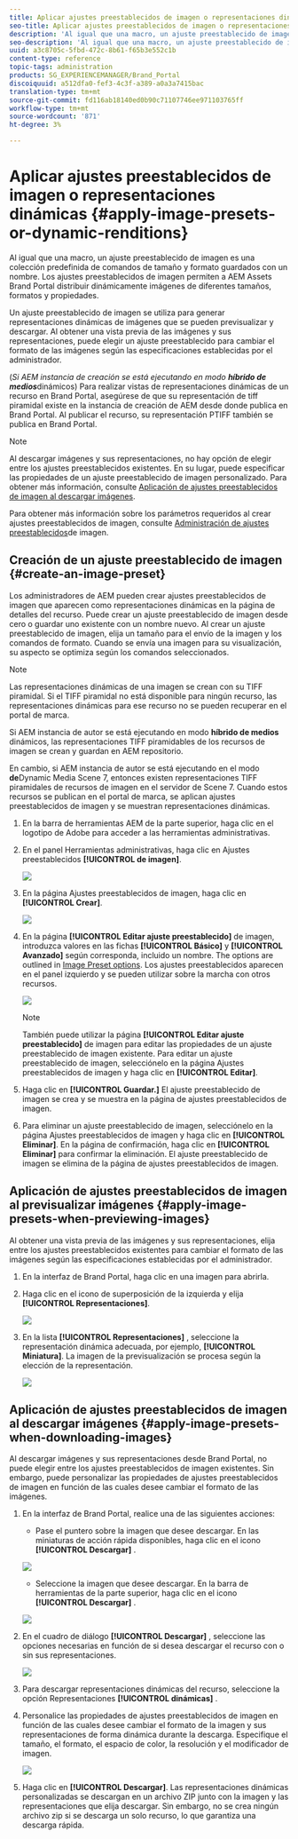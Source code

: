 ```yaml
---
title: Aplicar ajustes preestablecidos de imagen o representaciones dinámicas
seo-title: Aplicar ajustes preestablecidos de imagen o representaciones dinámicas
description: 'Al igual que una macro, un ajuste preestablecido de imagen es una colección predefinida de comandos de tamaño y formato guardados con un nombre. Los ajustes preestablecidos de imagen permiten a AEM Assets Brand Portal distribuir dinámicamente imágenes de diferentes tamaños, formatos y propiedades. '
seo-description: 'Al igual que una macro, un ajuste preestablecido de imagen es una colección predefinida de comandos de tamaño y formato guardados con un nombre. Los ajustes preestablecidos de imagen permiten a AEM Assets Brand Portal distribuir dinámicamente imágenes de diferentes tamaños, formatos y propiedades. '
uuid: a3c8705c-5fbd-472c-8b61-f65b3e552c1b
content-type: reference
topic-tags: administration
products: SG_EXPERIENCEMANAGER/Brand_Portal
discoiquuid: a512dfa0-fef3-4c3f-a389-a0a3a7415bac
translation-type: tm+mt
source-git-commit: fd116ab18140ed0b90c71107746ee971103765ff
workflow-type: tm+mt
source-wordcount: '871'
ht-degree: 3%

---
```



# Aplicar ajustes preestablecidos de imagen o representaciones dinámicas {#apply-image-presets-or-dynamic-renditions}

Al igual que una macro, un ajuste preestablecido de imagen es una colección predefinida de comandos de tamaño y formato guardados con un nombre. Los ajustes preestablecidos de imagen permiten a AEM Assets Brand Portal distribuir dinámicamente imágenes de diferentes tamaños, formatos y propiedades.

Un ajuste preestablecido de imagen se utiliza para generar representaciones dinámicas de imágenes que se pueden previsualizar y descargar. Al obtener una vista previa de las imágenes y sus representaciones, puede elegir un ajuste preestablecido para cambiar el formato de las imágenes según las especificaciones establecidas por el administrador.

(*Si AEM instancia de creación se está ejecutando en modo **híbrido de medios***dinámicos) Para realizar vistas de representaciones dinámicas de un recurso en Brand Portal, asegúrese de que su representación de tiff piramidal existe en la instancia de creación de AEM desde donde publica en Brand Portal. Al publicar el recurso, su representación PTIFF también se publica en Brand Portal.

>[!NOTE]
>
>Al descargar imágenes y sus representaciones, no hay opción de elegir entre los ajustes preestablecidos existentes. En su lugar, puede especificar las propiedades de un ajuste preestablecido de imagen personalizado. Para obtener más información, consulte [Aplicación de ajustes preestablecidos de imagen al descargar imágenes](../using/brand-portal-image-presets.md#main-pars-text-1403412644).


Para obtener más información sobre los parámetros requeridos al crear ajustes preestablecidos de imagen, consulte [Administración de ajustes preestablecidos](https://docs.adobe.com/docs/en/AEM/6-0/administer/integration/dynamic-media/image-presets.html)de imagen.

## Creación de un ajuste preestablecido de imagen {#create-an-image-preset}

Los administradores de AEM pueden crear ajustes preestablecidos de imagen que aparecen como representaciones dinámicas en la página de detalles del recurso. Puede crear un ajuste preestablecido de imagen desde cero o guardar uno existente con un nombre nuevo. Al crear un ajuste preestablecido de imagen, elija un tamaño para el envío de la imagen y los comandos de formato. Cuando se envía una imagen para su visualización, su aspecto se optimiza según los comandos seleccionados.


>[!NOTE]
>
>Las representaciones dinámicas de una imagen se crean con su TIFF piramidal. Si el TIFF piramidal no está disponible para ningún recurso, las representaciones dinámicas para ese recurso no se pueden recuperar en el portal de marca.
>
>Si AEM instancia de autor se está ejecutando en modo **híbrido de medios** dinámicos, las representaciones TIFF piramidables de los recursos de imagen se crean y guardan en AEM repositorio.
>
>En cambio, si AEM instancia de autor se está ejecutando en el modo **de**Dynamic Media Scene 7, entonces existen representaciones TIFF piramidales de recursos de imagen en el servidor de Scene 7.
>Cuando estos recursos se publican en el portal de marca, se aplican ajustes preestablecidos de imagen y se muestran representaciones dinámicas.


1. En la barra de herramientas AEM de la parte superior, haga clic en el logotipo de Adobe para acceder a las herramientas administrativas.

1. En el panel Herramientas administrativas, haga clic en Ajustes preestablecidos **[!UICONTROL de imagen]**.

   ![](assets/admin-tools-panel-4.png)

1. En la página Ajustes preestablecidos de imagen, haga clic en **[!UICONTROL Crear]**.

   ![](assets/image_preset_homepage.png)

1. En la página **[!UICONTROL Editar ajuste preestablecido]** de imagen, introduzca valores en las fichas **[!UICONTROL Básico]** y **[!UICONTROL Avanzado]** según corresponda, incluido un nombre. The options are outlined in [Image Preset options](https://docs.adobe.com/docs/en/AEM/6-0/administer/integration/dynamic-media/image-presets.html#Image%20preset%20options). Los ajustes preestablecidos aparecen en el panel izquierdo y se pueden utilizar sobre la marcha con otros recursos.

   ![](assets/image_preset_create.png)

   >[!NOTE]
   >
   >También puede utilizar la página **[!UICONTROL Editar ajuste preestablecido]** de imagen para editar las propiedades de un ajuste preestablecido de imagen existente. Para editar un ajuste preestablecido de imagen, selecciónelo en la página Ajustes preestablecidos de imagen y haga clic en **[!UICONTROL Editar]**.

1. Haga clic en **[!UICONTROL Guardar.]** El ajuste preestablecido de imagen se crea y se muestra en la página de ajustes preestablecidos de imagen.
1. Para eliminar un ajuste preestablecido de imagen, selecciónelo en la página Ajustes preestablecidos de imagen y haga clic en **[!UICONTROL Eliminar]**. En la página de confirmación, haga clic en **[!UICONTROL Eliminar]** para confirmar la eliminación. El ajuste preestablecido de imagen se elimina de la página de ajustes preestablecidos de imagen.

## Aplicación de ajustes preestablecidos de imagen al previsualizar imágenes  {#apply-image-presets-when-previewing-images}

Al obtener una vista previa de las imágenes y sus representaciones, elija entre los ajustes preestablecidos existentes para cambiar el formato de las imágenes según las especificaciones establecidas por el administrador.

1. En la interfaz de Brand Portal, haga clic en una imagen para abrirla.
1. Haga clic en el icono de superposición de la izquierda y elija **[!UICONTROL Representaciones]**.

   ![](assets/image-preset-previewrenditions.png)

1. En la lista **[!UICONTROL Representaciones]** , seleccione la representación dinámica adecuada, por ejemplo, **[!UICONTROL Miniatura]**. La imagen de la previsualización se procesa según la elección de la representación.

   ![](assets/image-preset-previewrenditionthumbnail.png)

## Aplicación de ajustes preestablecidos de imagen al descargar imágenes {#apply-image-presets-when-downloading-images}

Al descargar imágenes y sus representaciones desde Brand Portal, no puede elegir entre los ajustes preestablecidos de imagen existentes. Sin embargo, puede personalizar las propiedades de ajustes preestablecidos de imagen en función de las cuales desee cambiar el formato de las imágenes.

1. En la interfaz de Brand Portal, realice una de las siguientes acciones:

   * Pase el puntero sobre la imagen que desee descargar. En las miniaturas de acción rápida disponibles, haga clic en el icono **[!UICONTROL Descargar]** .

   ![](assets/downloadsingleasset.png)

   * Seleccione la imagen que desee descargar. En la barra de herramientas de la parte superior, haga clic en el icono **[!UICONTROL Descargar]** .

   ![](assets/downloadassets.png)

1. En el cuadro de diálogo **[!UICONTROL Descargar]** , seleccione las opciones necesarias en función de si desea descargar el recurso con o sin sus representaciones.

   ![](assets/donload-assets-dialog.png)

1. Para descargar representaciones dinámicas del recurso, seleccione la opción Representaciones **[!UICONTROL dinámicas]** .
1. Personalice las propiedades de ajustes preestablecidos de imagen en función de las cuales desee cambiar el formato de la imagen y sus representaciones de forma dinámica durante la descarga. Especifique el tamaño, el formato, el espacio de color, la resolución y el modificador de imagen.

   ![](assets/dynamicrenditions.png)

1. Haga clic en **[!UICONTROL Descargar]**. Las representaciones dinámicas personalizadas se descargan en un archivo ZIP junto con la imagen y las representaciones que elija descargar. Sin embargo, no se crea ningún archivo zip si se descarga un solo recurso, lo que garantiza una descarga rápida.
